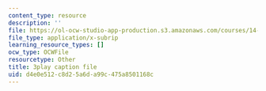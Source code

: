 ```yaml
---
content_type: resource
description: ''
file: https://ol-ocw-studio-app-production.s3.amazonaws.com/courses/14-01-principles-of-microeconomics-fall-2018/d4e0e512c8d25a6da99c475a8501168c_BNy84DCRxzo.vtt
file_type: application/x-subrip
learning_resource_types: []
ocw_type: OCWFile
resourcetype: Other
title: 3play caption file
uid: d4e0e512-c8d2-5a6d-a99c-475a8501168c
---
```


